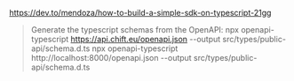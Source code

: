https://dev.to/mendoza/how-to-build-a-simple-sdk-on-typescript-21gg

> Generate the typescript schemas from the OpenAPI:
npx openapi-typescript https://api.chift.eu/openapi.json --output src/types/public-api/schema.d.ts 
npx openapi-typescript http://localhost:8000/openapi.json --output src/types/public-api/schema.d.ts 